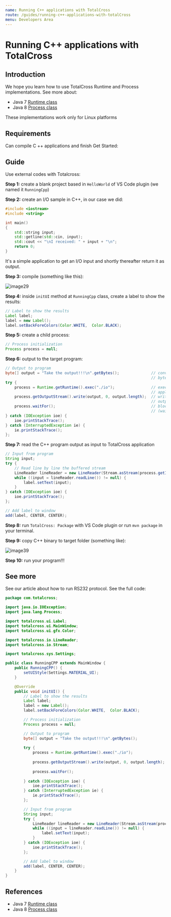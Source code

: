 ```yaml
---
name: Running C++ applications with TotalCross
route: /guides/running-c++-applications-with-totalCross
menu: Developers Area
---
```


# Running C++ applications with TotalCross

## Introduction

We hope you learn how to use TotalCross Runtime and Process implementations. See more about:

- Java 7 [Runtime class](https://docs.oracle.com/javase/7/docs/api/java/lang/Runtime.html)
- Java 8 [Process class](https://docs.oracle.com/javase/8/docs/api/java/lang/Process.html)

<!-- {% hint style="warning" %} -->

These implementations work only for Linux platforms

<!-- {% endhint %} -->

## Requirements

Can compile C ++ applications and finish Get Started:

<!-- {% page-ref page="running-c++-applications-with-totalcross.md" %} -->

## Guide

Use external codes with Totalcross:

**Step 1:** create a blank project based in `HelloWorld` of VS Code plugin \(we named it `RunningCpp`\)

**Step 2:** create an I/O sample in C++, in our case we did:

```cpp
#include <iostream>
#include <string>

int main()
{
    std::string input;
    std::getline(std::cin, input);
    std::cout << "\nI received: " + input + "\n";
    return 0;
}
```

<!-- {% hint style="info" %} -->

It's a simple application to get an I/O input and shortly thereafter return it as output.

<!-- {% endhint %} -->

**Step 3:** compile \(something like this\):

![image29](../../.gitbook/assets/image29.png)

**Step 4:** inside `initUI` method at `RunningCpp` class, create a label to show the results:

```java
// Label to show the results
Label label;
label = new Label();
label.setBackForeColors(Color.WHITE,  Color.BLACK);
```

**Step 5:** create a child process:

```java
// Process initialization
Process process = null;
```

**Step 6:** output to the target program:

```java
// Output to program
byte[] output = "Take the output!!!\n".getBytes();              // convert string to
                                                                // byte array
try {
    process = Runtime.getRuntime().exec("./io");                // execute your
                                                                // application (sh like)
    process.getOutputStream().write(output, 0, output.length);  // write output into
                                                                // output strem
    process.waitFor();                                          // blocking method
                                                                // (wait io finish)
} catch (IOException ioe) {
    ioe.printStackTrace();
} catch (InterruptedException ie) {
    ie.printStackTrace();
};
```

**Step 7:** read the C++ program output as input to TotalCross application

```java
// Input from program
String input;
try {
    // Read line by line the buffered stream
    LineReader lineReader = new LineReader(Stream.asStream(process.getInputStream()));
    while ((input = lineReader.readLine()) != null) {
        label.setText(input);
    }
} catch (IOException ioe) {
    ioe.printStackTrace();
};

// Add label to window
add(label, CENTER, CENTER);
```

**Step 8:** run `TotalCross: Package` with VS Code plugin or run `mvn package` in your terminal.

**Step 9:** copy C++ binary to target folder \(something like\):

![image39](../../.gitbook/assets/image39.png)

**Step 10:** run your program!!!

## See more

See our article about how to run RS232 protocol. See the full code:

```java
package com.totalcross;

import java.io.IOException;
import java.lang.Process;

import totalcross.ui.Label;
import totalcross.ui.MainWindow;
import totalcross.ui.gfx.Color;

import totalcross.io.LineReader;
import totalcross.io.Stream;

import totalcross.sys.Settings;

public class RunningCPP extends MainWindow {
    public RunningCPP() {
        setUIStyle(Settings.MATERIAL_UI);
    }

    @Override
    public void initUI() {
        // Label to show the results
        Label label;
        label = new Label();
        label.setBackForeColors(Color.WHITE,  Color.BLACK);

        // Process initialization
        Process process = null;

        // Output to program
        byte[] output = "Take the output!!!\n".getBytes();              // convert string to
                                                                        // byte array
        try {
            process = Runtime.getRuntime().exec("./io");                // execute your
                                                                        // application (sh like)
            process.getOutputStream().write(output, 0, output.length);  // write output into
                                                                        // output strem
            process.waitFor();                                          // blocking method
                                                                        // (wait io finish)
        } catch (IOException ioe) {
            ioe.printStackTrace();
        } catch (InterruptedException ie) {
            ie.printStackTrace();
        };

        // Input from program
        String input;
        try {
            LineReader lineReader = new LineReader(Stream.asStream(process.getInputStream()));
            while ((input = lineReader.readLine()) != null) {
                label.setText(input);
            }
        } catch (IOException ioe) {
            ioe.printStackTrace();
        };

        // Add label to window
        add(label, CENTER, CENTER);
    }
}
```

## References

- Java 7 [Runtime class](https://docs.oracle.com/javase/7/docs/api/java/lang/Runtime.html)
- Java 8 [Process class](https://docs.oracle.com/javase/8/docs/api/java/lang/Process.html)
